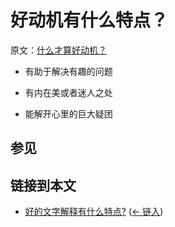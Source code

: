 # 好动机有什么特点？

原文：[什么才算好动机？](https://wiki.issarice.com/wiki/What_counts_as_good_motivation%3F)

* 有助于解决有趣的问题

* 有内在美或者迷人之处

* 能解开心里的巨大疑团

## 参见

## 链接到本文

* [好的文字解释有什么特点?](https://wiki.issarice.com/wiki/What_makes_a_word_explanation_good%3F) ‎ ([← 链入](https://wiki.issarice.com/index.php?title=Special:WhatLinksHere&target=What+makes+a+word+explanation+good%3F))